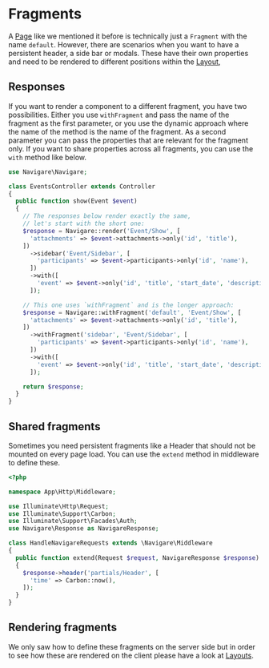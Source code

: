 # Fragments

A [Page](/guide/basics/pages) like we mentioned it before is technically just a `Fragment` with the name `default`. However, there are scenarios when you want to have a persistent header, a side bar or modals. These have their own properties and need to be rendered to different positions within the [Layout](/guide/basics/layouts),

## Responses

If you want to render a component to a different fragment, you have two possibilities. Either you use `withFragment` and pass the name of the fragment as the first parameter, or you use the dynamic approach where the name of the method is the name of the fragment. As a second parameter you can pass the properties that are relevant for the fragment only. If you want to share properties across all fragments, you can use the `with` method like below.

```php
use Navigare\Navigare;

class EventsController extends Controller
{
  public function show(Event $event)
  {
    // The responses below render exactly the same,
    // let's start with the short one:
    $response = Navigare::render('Event/Show', [
      'attachments' => $event->attachments->only('id', 'title'),
    ])
      ->sidebar('Event/Sidebar', [
        'participants' => $event->participants->only('id', 'name'),
      ])
      ->with([
        'event' => $event->only('id', 'title', 'start_date', 'description'),
      ]);

    // This one uses `withFragment` and is the longer approach:
    $response = Navigare::withFragment('default', 'Event/Show', [
      'attachments' => $event->attachments->only('id', 'title'),
    ])
      ->withFragment('sidebar', 'Event/Sidebar', [
        'participants' => $event->participants->only('id', 'name'),
      ])
      ->with([
        'event' => $event->only('id', 'title', 'start_date', 'description'),
      ]);

    return $response;
  }
}
```

## Shared fragments

Sometimes you need persistent fragments like a Header that should not be mounted on every page load. You can use the `extend` method in middleware to define these.

```php
<?php

namespace App\Http\Middleware;

use Illuminate\Http\Request;
use Illuminate\Support\Carbon;
use Illuminate\Support\Facades\Auth;
use Navigare\Response as NavigareResponse;

class HandleNavigareRequests extends \Navigare\Middleware
{
  public function extend(Request $request, NavigareResponse $response): void
  {
    $response->header('partials/Header', [
      'time' => Carbon::now(),
    ]);
  }
}
```

## Rendering fragments

We only saw how to define these fragments on the server side but in order to see how these are rendered on the client please have a look at [Layouts](/guide/basics/layouts).
